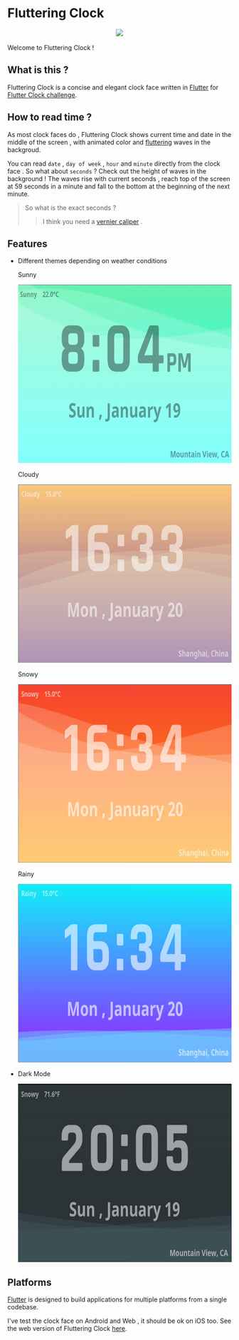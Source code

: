 # Fluttering Clock

<center>
    <img src='fluttering.gif' width = '800'>
</center>

Welcome to Fluttering Clock !

## What is this ?

Fluttering Clock is a concise and elegant clock face written in [Flutter](https://flutter.dev/) for [Flutter Clock challenge](https://flutter.dev/clock).

## How to read time ?

As most clock faces do , Fluttering Clock shows current time and date in the middle of the screen , with animated color and [fluttering]('' "That's how the clock face got it's name") waves in the backgroud.

You can read `date` , `day of week` , `hour` and `minute` directly from the clock face . So what about `seconds` ? Check out the height of waves in the background ! The waves rise with current seconds , reach top of the screen at 59 seconds in a minute and fall to the bottom at the beginning of the next minute.

>So what is the exact seconds ?
>>I think you need a [vernier caliper]('' 'just kidding') .

## Features

* Different themes depending on weather conditions
  
  Sunny

  <img src='fluttering_clock/assets/images/sunny.jpg' height = '400'>

  Cloudy

  <img src='fluttering_clock/assets/images/cloudy.png' height = '400'>

  Snowy

  <img src='fluttering_clock/assets/images/snowy.png' height = '400'>

  Rainy

  <img src='fluttering_clock/assets/images/rainy.png' height = '400'>

* Dark Mode

  <img src='fluttering_clock/assets/images/dark.jpg' height = '400'>


## Platforms
[Flutter](https://flutter.dev/) is designed to build applications for multiple platforms from a single codebase.

I've test the clock face on Android and Web , it should be ok on iOS too. See the web version of Fluttering Clock [here](http://fluttering-clock.firebaseapp.com/#/).